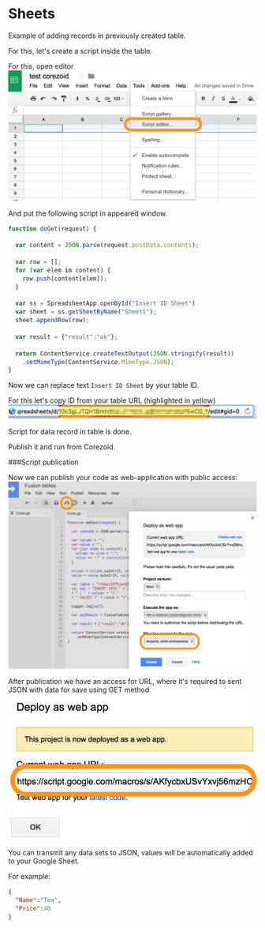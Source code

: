 # Sheets

Example of adding records in previously created table.

For this, let's create a script inside the table.

For this, open editor
![google](../img/google/open_script_sheet.png)

And put the following script in appeared window.
```javascript
function doGet(request) {

  var content = JSON.parse(request.postData.contents);

  var row = [];
  for (var elem in content) {
    row.push(content[elem]);
  }

  var ss = SpreadsheetApp.openById("Insert ID Sheet")
  var sheet = ss.getSheetByName("Sheet1");
  sheet.appendRow(row);

  var result = {"result":"ok"};

  return ContentService.createTextOutput(JSON.stringify(result))
    .setMimeType(ContentService.MimeType.JSON);
}
```

Now we can replace text `Insert ID Sheet` by your table ID.

For this let's copy ID from your table URL (highlighted in yellow)
![google](../img/google/URL_id_sheet.png)

Script for data record in table is done.

Publish it and run from Corezoid.

###Script publication


Now we can publish your code as web-application with public access:
![google](../img/google/Fusion_tables_script_publish_1.png)


After publication we have an access for URL, where it's required to sent JSON with data for save using GET method
![google](../img/google/Fusion_tables_script_publish_2.png)

You can transmit any data sets to JSON, values will be automatically added to your Google Sheet.

For example:

```json
{
  "Name":"Tea",
  "Price":40
}
```





